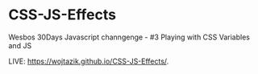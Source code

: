 # CSS-JS-Effects
Wesbos 30Days Javascript channgenge - #3 Playing with CSS Variables and JS

LIVE: https://wojtazik.github.io/CSS-JS-Effects/.

